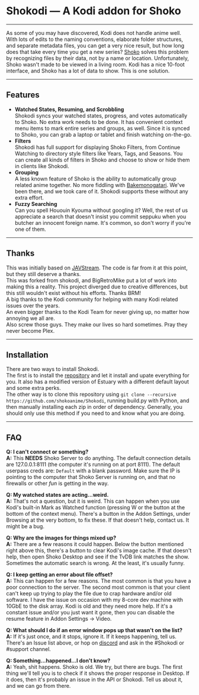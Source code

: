 # Shokodi — A Kodi addon for Shoko

---------------------------------------------------------

As some of you may have discovered, Kodi does not handle anime well. With lots of edits to the naming conventions, elaborate folder structures, and separate metadata files, you can get a very nice result, but how long does that take every time you get a new series? [Shoko](https://shokoanime.com) solves this problem by recognizing files by their data, not by a name or location. Unfortunately, Shoko wasn't made to be viewed in a living room. Kodi has a nice 10-foot interface, and Shoko has a lot of data to show. This is one solution.

---------------------------------------------------------

## Features

- **Watched States, Resuming, and Scrobbling**\
  Shokodi syncs your watched states, progress, and votes automatically to Shoko. No extra work needs to be done. It has convenient context menu items to mark entire series and groups, as well. Since it is synced to Shoko, you can grab a laptop or tablet and finish watching on-the-go.
- **Filters**\
  Shokodi has full support for displaying Shoko Filters, from Continue Watching to directory style filters like Years, Tags, and Seasons. You can create all kinds of filters in Shoko and choose to show or hide them in clients like Shokodi.
- **Grouping**\
  A less known feature of Shoko is the ability to automatically group related anime together. No more fiddling with [Bakemonogatari](http://anidb.net/perl-bin/animedb.pl?show=rel&aid=6327). We've been there, and we took care of it. Shokodi supports these without any extra effort.
- **Fuzzy Searching**\
  Can you spell Hououin Kyouma without googling it? Well, the rest of us appreciate a search that doesn't insist you commit seppuku when you butcher an innocent foreign name. It's common, so don't worry if you're one of them.

---------------------------------------------------------

## Thanks

This was initially based on [JAVStream](http://www.ptom.co.uk/home/). The code is far from it at this point, but they still deserve a thanks.\
This was forked from shokodi, and BigRetroMike put a lot of work into making this a reality. This project diverged due to creative differences, but this still wouldn't exist without his efforts. Thanks BRM!\
A big thanks to the Kodi community for helping with many Kodi related issues over the years.\
An even bigger thanks to the Kodi Team for never giving up, no matter how annoying we all are.\
Also screw those guys. They make our lives so hard sometimes. Pray they never become Plex.


---------------------------------------------------------

## Installation

There are two ways to install Shokodi.\
The first is to install the [repository](https://da3dsoul.dev/shokodi/repository.shokodi.zip) and let it install and upate everything for you. It also has a modified version of Estuary with a different default layout and some extra perks.\
The other way is to clone this repository using  `git clone --recursive https://github.com/shokoanime/Shokodi`, running build.py with Python, and then manually installing each zip in order of dependency. Generally, you should only use this method if you need to and know what you are doing.

---------------------------------------------------------

## FAQ

**Q: I can't connect or something?**\
**A:** This **NEEDS** Shoko Server to do anything. The default connection details are 127.0.0.1:8111 (the computer it's running on at port 8111). The default userpass creds are: `Default` with a blank password. Make sure the IP is pointing to the computer that Shoko Server is running on, and that no firewalls or other *fun* is getting in the way.

**Q: My watched states are acting...weird.**\
**A:** That's not a question, but it is weird. This can happen when you use Kodi's built-in Mark as Watched function (pressing W or the button at the bottom of the context menu). There's a button in the Addon Settings, under Browsing at the very bottom, to fix these. If that doesn't help, contact us. It might be a bug.

**Q: Why are the images for things mixed up?**\
**A:** There are a few reasons it could happen. Below the button mentioned right above this, there's a button to clear Kodi's image cache. If that doesn't help, then open Shoko Desktop and see if the TvDB link matches the show. Sometimes the automatic search is wrong. At the least, it's usually funny.

**Q: I keep getting an error about file offset?**\
**A:** This can happen for a few reasons. The most common is that you have a poor connection to the server. The second most common is that your client can't keep up trying to play the file due to crap hardware and/or old software. I have the issue on occasion with my 8-core dev machine with 10GbE to the disk array. Kodi is old and they need more help. If it's a constant issue and/or you just want it gone, then you can disable the resume feature in Addon Settings -> Video.

**Q: What should I do if an error window pops up that wasn't on the list?**\
**A:** If it's just once, and it stops, ignore it. If it keeps happening, tell us. There's an Issue list above, or hop on [discord](https://discordapp.com/invite/vpeHDsg) and ask in the #Shokodi or #support channel.

**Q: Something...happened...I don't know?**\
**A:** Yeah, shit happens. Shoko is old. We try, but there are bugs. The first thing we'll tell you is to check if it shows the proper response in Desktop. If it does, then it's probably an issue in the API or Shokodi. Tell us about it, and we can go from there.
